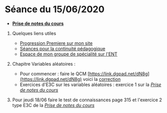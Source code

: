 # Séance du 15/06/2020

* __[Prise de notes du cours](notes/2020-06-14-Note-16-17.pdf)__

1. Quelques liens utiles 
   * [Progression Premiere sur mon site](http://www.frederic-junier.org/Premiere2020/Progression/Premiere_2020.html)
   * [Séances pour la continuité pédagogique](https://frederic-junier.github.io/Premiere/)
   * [Espace de mon groupe de spécialité sur l'ENT](https://le-parc.ent.auvergnerhonealpes.fr/classes/premiere-specialite-maths/groupejunier/)


2. Chapitre Variables aléatoires :
   * Pour commencer : faire le QCM [https://link.dgpad.net/dN8g](https://link.dgpad.net/dN8g) voici la [correction](notes/2020-06-15-Note-09-49.pdf)
   * Exercices d'E3C sur les variables aléatoires : exercice 1 sur la _[Prise de notes du cours](notes/2020-06-14-Note-15-49.pdf)_

3. Pour jeudi 18/06 faire le test de connaissances page 315 et l'exercice 2 type E3C de la _[Prise de notes du cours](notes/2020-06-14-Note-16-17.pdf)_